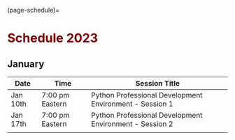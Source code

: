 (page-schedule)=
# <font color="maroon">Schedule 2023</font>

## January 


| Date     | Time            | Session Title                                           |
|----------|-----------------|---------------------------------------------------------|
| Jan 10th | 7:00 pm Eastern | Python Professional Development Environment - Session 1 |
| Jan 17th | 7:00 pm Eastern | Python Professional Development Environment - Session 2 |
|          |                 |                                                         |
